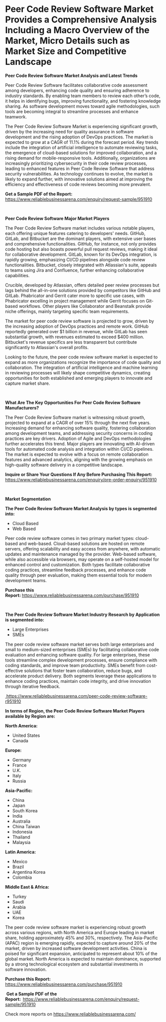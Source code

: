 <p><h1>Peer Code Review Software Market Provides a Comprehensive Analysis Including a Macro Overview of the Market, Micro Details such as Market Size and Competitive Landscape</h1></p><p><strong>Peer Code Review Software Market Analysis and Latest Trends</strong></p>
<p><p>Peer Code Review Software facilitates collaborative code assessment among developers, enhancing code quality and ensuring adherence to industry standards. By enabling team members to review each other’s code, it helps in identifying bugs, improving functionality, and fostering knowledge sharing. As software development moves toward agile methodologies, such tools are becoming integral to streamline processes and enhance teamwork.</p><p>The Peer Code Review Software Market is experiencing significant growth, driven by the increasing need for quality assurance in software development and the rising adoption of DevOps practices. The market is expected to grow at a CAGR of 11.1% during the forecast period. Key trends include the integration of artificial intelligence to automate reviewing tasks, the emergence of cloud-based solutions for improved collaboration, and a rising demand for mobile-responsive tools. Additionally, organizations are increasingly prioritizing cybersecurity in their code review processes, leading to enhanced features in Peer Code Review Software that address security vulnerabilities. As technology continues to evolve, the market is likely to expand further, with innovative solutions aimed at improving the efficiency and effectiveness of code reviews becoming more prevalent.</p></p>
<p><strong>Get a Sample PDF of the Report:&nbsp;</strong> <a href="https://www.reliablebusinessarena.com/enquiry/request-sample/951910?utm_campaign=3181&utm_medium=2&utm_source=Github&utm_content=ia&utm_term=07032025&utm_id=peer-code-review-software">https://www.reliablebusinessarena.com/enquiry/request-sample/951910</a></p>
<p>&nbsp;</p>
<p><strong>Peer Code Review Software Major Market Players</strong></p>
<p><p>The Peer Code Review Software market includes various notable players, each offering unique features catering to developers' needs. GitHub, GitLab, and Bitbucket are the dominant players, with extensive user bases and comprehensive functionalities. GitHub, for instance, not only provides code hosting but also boasts powerful pull request reviews, making it ideal for collaborative development. GitLab, known for its DevOps integration, is rapidly growing, emphasizing CI/CD pipelines alongside code review functionalities. Bitbucket, closely integrated with Atlassian's suite, appeals to teams using Jira and Confluence, further enhancing collaborative capabilities.</p><p>Crucible, developed by Atlassian, offers detailed peer review processes but lags behind the all-in-one solutions provided by competitors like GitHub and GitLab. Phabricator and Gerrit cater more to specific use cases, with Phabricator excelling in project management while Gerrit focuses on Git-based workflows. Other players like Collaborator and Beanstalk provide niche offerings, mainly targeting specific team requirements.</p><p>The market for peer code review software is projected to grow, driven by the increasing adoption of DevOps practices and remote work. GitHub reportedly generated over $1 billion in revenue, while GitLab has seen substantial growth, with revenues estimated to exceed $400 million. Bitbucket's revenue specifics are less transparent but contribute significantly to Atlassian's overall profits.</p><p>Looking to the future, the peer code review software market is expected to expand as more organizations recognize the importance of code quality and collaboration. The integration of artificial intelligence and machine learning in reviewing processes will likely shape competitive dynamics, creating opportunities for both established and emerging players to innovate and capture market share.</p></p>
<p>&nbsp;</p>
<p><strong>What Are The Key Opportunities For Peer Code Review Software Manufacturers?</strong></p>
<p><p>The Peer Code Review Software market is witnessing robust growth, projected to expand at a CAGR of over 15% through the next five years. Increasing demand for enhancing software quality, fostering collaboration among development teams, and addressing security concerns in coding practices are key drivers. Adoption of Agile and DevOps methodologies further accelerates this trend. Major players are innovating with AI-driven tools for automated code analysis and integration within CI/CD pipelines. The market is expected to evolve with a focus on remote collaboration features and advanced analytics, aligning with the growing emphasis on high-quality software delivery in a competitive landscape.</p></p>
<p><strong>Inquire or Share Your Questions If Any Before Purchasing This Report:</strong> <a href="https://www.reliablebusinessarena.com/enquiry/pre-order-enquiry/951910?utm_campaign=3181&utm_medium=2&utm_source=Github&utm_content=ia&utm_term=07032025&utm_id=peer-code-review-software">https://www.reliablebusinessarena.com/enquiry/pre-order-enquiry/951910</a></p>
<p>&nbsp;</p>
<p><strong>Market Segmentation</strong></p>
<p><strong>The Peer Code Review Software Market Analysis by types is segmented into:</strong></p>
<p><ul><li>Cloud Based</li><li>Web Based</li></ul></p>
<p><p>Peer code review software comes in two primary market types: cloud-based and web-based. Cloud-based solutions are hosted on remote servers, offering scalability and easy access from anywhere, with automatic updates and maintenance managed by the provider. Web-based software, while also accessible via browsers, may operate on a self-hosted model for enhanced control and customization. Both types facilitate collaborative coding practices, streamline feedback processes, and enhance code quality through peer evaluation, making them essential tools for modern development teams.</p></p>
<p><strong>Purchase this Report:&nbsp;</strong><a href="https://www.reliablebusinessarena.com/purchase/951910?utm_campaign=3181&utm_medium=2&utm_source=Github&utm_content=ia&utm_term=07032025&utm_id=peer-code-review-software">https://www.reliablebusinessarena.com/purchase/951910</a></p>
<p>&nbsp;</p>
<p><strong>The Peer Code Review Software Market Industry Research by Application is segmented into:</strong></p>
<p><ul><li>Large Enterprises</li><li>SMEs</li></ul></p>
<p><p>The peer code review software market serves both large enterprises and small to medium-sized enterprises (SMEs) by facilitating collaborative code evaluation and enhancing software quality. For large enterprises, these tools streamline complex development processes, ensure compliance with coding standards, and improve team productivity. SMEs benefit from cost-effective solutions that foster team collaboration, reduce bugs, and accelerate product delivery. Both segments leverage these applications to enhance coding practices, maintain code integrity, and drive innovation through iterative feedback.</p></p>
<p><a href="https://www.reliablebusinessarena.com/peer-code-review-software-r951910?utm_campaign=3181&utm_medium=2&utm_source=Github&utm_content=ia&utm_term=07032025&utm_id=peer-code-review-software">&nbsp;https://www.reliablebusinessarena.com/peer-code-review-software-r951910</a></p>
<p><strong>In terms of Region, the Peer Code Review Software Market Players available by Region are:</strong></p>
<p>
    <p> <strong> North America: </strong>
        <ul>
            <li>United States</li>
            <li>Canada</li>
        </ul>
        </p> 
    <p> <strong> Europe: </strong>
        <ul>
            <li>Germany</li>
            <li>France</li>
            <li>U.K.</li>
            <li>Italy</li>
            <li>Russia</li>
        </ul>
        </p> 
    <p> <strong> Asia-Pacific: </strong>
        <ul>
            <li>China</li>
            <li>Japan</li>
            <li>South Korea</li>
            <li>India</li>
            <li>Australia</li>
            <li>China Taiwan</li>
            <li>Indonesia</li>
            <li>Thailand</li>
            <li>Malaysia</li>
        </ul>
        </p> 
    <p> <strong> Latin America: </strong>
        <ul>
            <li>Mexico</li>
            <li>Brazil</li>
            <li>Argentina Korea</li>
            <li>Colombia</li>
        </ul>
        </p> 
    <p> <strong> Middle East & Africa: </strong>
        <ul>
            <li>Turkey</li>
            <li>Saudi</li>
            <li>Arabia</li>
            <li>UAE</li>
            <li>Korea</li>
        </ul>
    </p>
    </p>
<p><p>The peer code review software market is experiencing robust growth across various regions, with North America and Europe leading in market share, holding approximately 45% and 30%, respectively. The Asia-Pacific (APAC) region is emerging rapidly, expected to capture around 20% of the market, driven by increased software development activities. China is poised for significant expansion, anticipated to represent about 10% of the global market. North America is expected to maintain dominance, supported by a strong technological ecosystem and substantial investments in software innovation.</p></p>
<p><strong>Purchase this Report: </strong><a href="https://www.reliablebusinessarena.com/purchase/951910?utm_campaign=3181&utm_medium=2&utm_source=Github&utm_content=ia&utm_term=07032025&utm_id=peer-code-review-software">https://www.reliablebusinessarena.com/purchase/951910</a></p>
<p>&nbsp;<strong>Get a Sample PDF of the Report:&nbsp;&nbsp;</strong><a href="https://www.reliablebusinessarena.com/enquiry/request-sample/951910?utm_campaign=3181&utm_medium=2&utm_source=Github&utm_content=ia&utm_term=07032025&utm_id=peer-code-review-software">https://www.reliablebusinessarena.com/enquiry/request-sample/951910</a></p>
<p><strong></strong></p>
<p>Check more reports on <a href="https://www.reliablebusinessarena.com/?utm_campaign=3181&utm_medium=2&utm_source=Github&utm_content=ia&utm_term=07032025&utm_id=peer-code-review-software">https://www.reliablebusinessarena.com/</a></p>